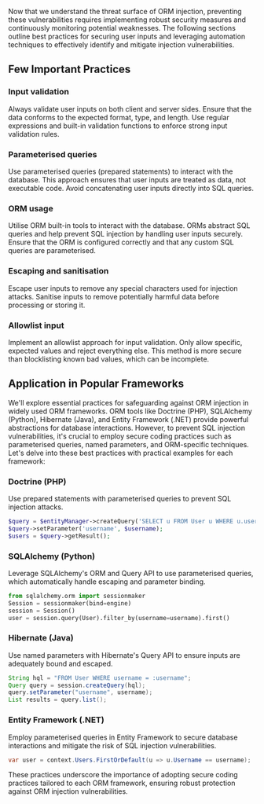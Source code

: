 Now that we understand the threat surface of ORM injection, preventing these vulnerabilities requires implementing robust security measures and continuously monitoring potential weaknesses. The following sections outline best practices for securing user inputs and leveraging automation techniques to effectively identify and mitigate injection vulnerabilities.

## Few Important Practices

### Input validation
Always validate user inputs on both client and server sides. Ensure that the data conforms to the expected format, type, and length. Use regular expressions and built-in validation functions to enforce strong input validation rules.

### Parameterised queries
Use parameterised queries (prepared statements) to interact with the database. This approach ensures that user inputs are treated as data, not executable code. Avoid concatenating user inputs directly into SQL queries.

### ORM usage
Utilise ORM built-in tools to interact with the database. ORMs abstract SQL queries and help prevent SQL injection by handling user inputs securely. Ensure that the ORM is configured correctly and that any custom SQL queries are parameterised.

### Escaping and sanitisation
Escape user inputs to remove any special characters used for injection attacks. Sanitise inputs to remove potentially harmful data before processing or storing it.

### Allowlist input
Implement an allowlist approach for input validation. Only allow specific, expected values and reject everything else. This method is more secure than blocklisting known bad values, which can be incomplete.

## Application in Popular Frameworks

We'll explore essential practices for safeguarding against ORM injection in widely used ORM frameworks. ORM tools like Doctrine (PHP), SQLAlchemy (Python), Hibernate (Java), and Entity Framework (.NET) provide powerful abstractions for database interactions. However, to prevent SQL injection vulnerabilities, it's crucial to employ secure coding practices such as parameterised queries, named parameters, and ORM-specific techniques. Let's delve into these best practices with practical examples for each framework:

### Doctrine (PHP)
Use prepared statements with parameterised queries to prevent SQL injection attacks.

```php
$query = $entityManager->createQuery('SELECT u FROM User u WHERE u.username = :username');
$query->setParameter('username', $username);
$users = $query->getResult();
```

### SQLAlchemy (Python)
Leverage SQLAlchemy's ORM and Query API to use parameterised queries, which automatically handle escaping and parameter binding.

```python
from sqlalchemy.orm import sessionmaker
Session = sessionmaker(bind=engine)
session = Session()
user = session.query(User).filter_by(username=username).first()
```

### Hibernate (Java)
Use named parameters with Hibernate's Query API to ensure inputs are adequately bound and escaped.

```java
String hql = "FROM User WHERE username = :username";
Query query = session.createQuery(hql);
query.setParameter("username", username);
List results = query.list();
```

### Entity Framework (.NET)
Employ parameterised queries in Entity Framework to secure database interactions and mitigate the risk of SQL injection vulnerabilities.

```csharp
var user = context.Users.FirstOrDefault(u => u.Username == username);
```

These practices underscore the importance of adopting secure coding practices tailored to each ORM framework, ensuring robust protection against ORM injection vulnerabilities.